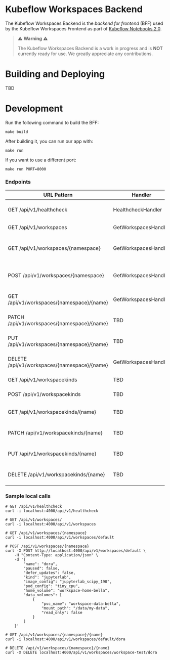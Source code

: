 # Kubeflow Workspaces Backend
The Kubeflow Workspaces Backend is the _backend for frontend_ (BFF) used by the Kubeflow Workspaces Frontend as part of [Kubeflow Notebooks 2.0](https://github.com/kubeflow/kubeflow/issues/7156).

> ⚠️ __Warning__ ⚠️
>
> The Kubeflow Workspaces Backend is a work in progress and is __NOT__ currently ready for use.
> We greatly appreciate any contributions.

# Building and Deploying
TBD

# Development
Run the following command to build the BFF:
```shell
make build
```
After building it, you can run our app with:
```shell
make run
```
If you want to use a different port:
```shell
make run PORT=8000 
```
### Endpoints

| URL Pattern                                  | Handler              | Action                                  |
|----------------------------------------------|----------------------|-----------------------------------------|
| GET /api/v1/healthcheck                      | HealthcheckHandler   | Show application information.           |
| GET /api/v1/workspaces                       | GetWorkspacesHandler | Get all Workspaces                      |
| GET /api/v1/workspaces/{namespace}           | GetWorkspacesHandler | Get all Workspaces from a namespace     |
| POST /api/v1/workspaces/{namespace}          | GetWorkspacesHandler | Create a Workspace in a given namespace |
| GET /api/v1/workspaces/{namespace}/{name}    | GetWorkspacesHandler | Get a Workspace entity                  |
| PATCH /api/v1/workspaces/{namespace}/{name}  | TBD                  | Patch a Workspace entity                |
| PUT /api/v1/workspaces/{namespace}/{name}    | TBD                  | Update a Workspace entity               |
| DELETE /api/v1/workspaces/{namespace}/{name} | GetWorkspacesHandler | Delete a Workspace entity               |
| GET /api/v1/workspacekinds                   | TBD                  | Get all WorkspaceKind                   |
| POST /api/v1/workspacekinds                  | TBD                  | Create a WorkspaceKind                  |
| GET /api/v1/workspacekinds/{name}            | TBD                  | Get a WorkspaceKind entity              |
| PATCH /api/v1/workspacekinds/{name}          | TBD                  | Patch a WorkspaceKind entity            |
| PUT /api/v1/workspacekinds/{name}            | TBD                  | Update a WorkspaceKind entity           |
| DELETE /api/v1/workspacekinds/{name}         | TBD                  | Delete a WorkspaceKind entity           |

### Sample local calls
```
# GET /api/v1/healthcheck
curl -i localhost:4000/api/v1/healthcheck
```
```
# GET /api/v1/workspaces/
curl -i localhost:4000/api/v1/workspaces
```
```
# GET /api/v1/workspaces/{namespace}
curl -i localhost:4000/api/v1/workspaces/default
```
```
# POST /api/v1/workspaces/{namespace}
curl -X POST http://localhost:4000/api/v1/workspaces/default \
    -H "Content-Type: application/json" \
    -d '{
        "name": "dora",
        "paused": false,
        "defer_updates": false,
        "kind": "jupyterlab",
        "image_config": "jupyterlab_scipy_190",
        "pod_config": "tiny_cpu",
        "home_volume": "workspace-home-bella",
        "data_volumes": [
            {
                "pvc_name": "workspace-data-bella",
                "mount_path": "/data/my-data",
                "read_only": false
            }
        ]
    }'
```
```
# GET /api/v1/workspaces/{namespace}/{name}
curl -i localhost:4000/api/v1/workspaces/default/dora
```
```
# DELETE /api/v1/workspaces/{namespace}/{name}
curl -X DELETE localhost:4000/api/v1/workspaces/workspace-test/dora
```
